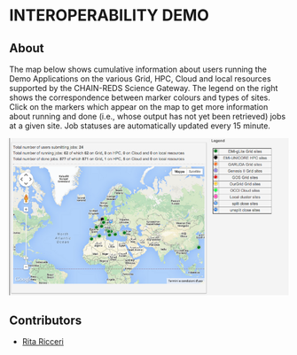 # INTEROPERABILITY DEMO

## About

The map below shows cumulative information about users running the Demo Applications on the various Grid, HPC, Cloud and local resources supported by the CHAIN-REDS Science Gateway. The legend on the right shows the correspondence between marker colours and types of sites.
Click on the markers which appear on the map to get more information about running and done (i.e., whose output has not yet been retrieved) jobs at a given site. Job statuses are automatically updated every 15 minute.

![Demo Status](figures/figura1.png)

## Contributors

* [Rita Ricceri](mailto:rita.ricceri@ct.infn.it)

